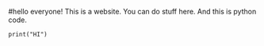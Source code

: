 #hello everyone! 
This is a website.
You can do stuff here.
And this is python code.

```
print("HI")
```
